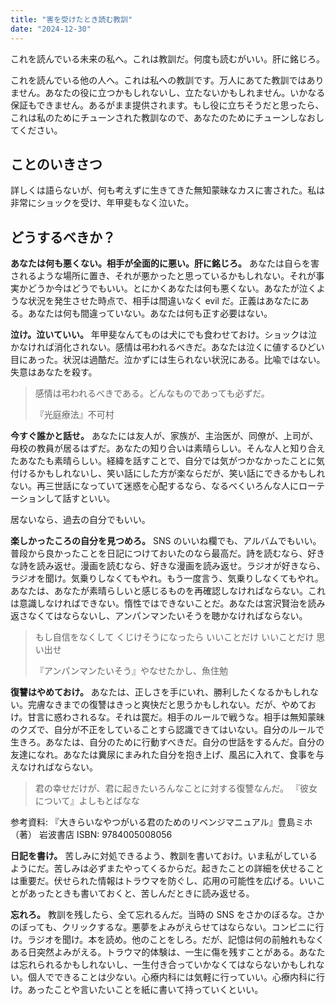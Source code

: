 ```yaml
---
title: "害を受けたとき読む教訓"
date: "2024-12-30"
---
```


これを読んでいる未来の私へ。これは教訓だ。何度も読むがいい。肝に銘じろ。

これを読んでいる他の人へ。これは私への教訓です。万人にあてた教訓ではありません。あなたの役に立つかもしれないし、立たないかもしれません。いかなる保証もできません。あるがまま提供されます。もし役に立ちそうだと思ったら、これは私のためにチューンされた教訓なので、あなたのためにチューンしなおしてください。

## ことのいきさつ

詳しくは語らないが、何も考えずに生きてきた無知蒙昧なカスに害された。私は非常にショックを受け、年甲斐もなく泣いた。

## どうするべきか？

**あなたは何も悪くない。相手が全面的に悪い。肝に銘じろ。** あなたは自らを害されるような場所に置き、それが悪かったと思っているかもしれない。それが事実かどうか今はどうでもいい。とにかくあなたは何も悪くない。あなたが泣くような状況を発生させた時点で、相手は間違いなく evil だ。正義はあなたにある。あなたは何も間違っていない。あなたは何も正す必要はない。

**泣け。泣いていい。** 年甲斐なんてものは犬にでも食わせておけ。ショックは泣かなければ消化されない。感情は弔われるべきだ。あなたは泣くに値するひどい目にあった。状況は過酷だ。泣かずには生られない状況にある。比喩ではない。失意はあなたを殺す。

> 感情は弔われるべきである。どんなものであっても必ずだ。
> 
> 『光庭療法』不可村

**今すぐ誰かと話せ。** あなたには友人が、家族が、主治医が、同僚が、上司が、母校の教員が居るはずだ。あなたの知り合いは素晴らしい。そんな人と知り合えたあなたも素晴らしい。経緯を話すことで、自分では気がつかなかったことに気付けるかもしれないし、笑い話にした方が楽ならだが、笑い話にできるかもしれない。再三世話になっていて迷惑を心配するなら、なるべくいろんな人にローテーションして話すといい。

居ないなら、過去の自分でもいい。

**楽しかったころの自分を見つめろ。** SNS のいいね欄でも、アルバムでもいい。普段から良かったことを日記につけておいたのなら最高だ。詩を読むなら、好きな詩を読み返せ。漫画を読むなら、好きな漫画を読み返せ。ラジオが好きなら、ラジオを聞け。気乗りしなくてもやれ。もう一度言う、気乗りしなくてもやれ。あなたは、あなたが素晴らしいと感じるものを再確認しなければならない。これは意識しなければできない。惰性ではできないことだ。あなたは宮沢賢治を読み返さなくてはならないし、アンパンマンたいそうを聴かなければならない。

> もし自信をなくして くじけそうになったら いいことだけ いいことだけ 思い出せ
> 
> 『アンパンマンたいそう』やなせたかし、魚住勉

**復讐はやめておけ。** あなたは、正しさを手にいれ、勝利したくなるかもしれない。完膚なきまでの復讐はきっと爽快だと思うかもしれない。だが、やめておけ。甘言に惑わされるな。それは罠だ。相手のルールで戦うな。相手は無知蒙昧のクズで、自分が不正をしていることすら認識できてはいない。自分のルールで生きろ。あなたは、自分のために行動すべきだ。自分の世話をするんだ。自分の友達になれ。あなたは糞尿にまみれた自分を抱き上げ、風呂に入れて、食事を与えなければならない。

> 君の幸せだけが、君に起きたいろんなことに対する復讐なんだ。
> 『彼女について』よしもとばなな

参考資料: 『大きらいなやつがいる君のためのリベンジマニュアル』豊島ミホ（著） 岩波書店 ISBN: 9784005008056

**日記を書け。** 苦しみに対処できるよう、教訓を書いておけ。いま私がしているようにだ。苦しみは必ずまたやってくるからだ。起きたことの詳細を伏せることは重要だ。伏せられた情報はトラウマを防ぐし、応用の可能性を広げる。いいことがあったときも書いておくと、苦しんだときに読み返せる。

**忘れろ。** 教訓を残したら、全て忘れるんだ。当時の SNS をさかのぼるな。さかのぼっても、クリックするな。悪夢をよみがえらせてはならない。コンビニに行け。ラジオを聞け。本を読め。他のことをしろ。だが、記憶は何の前触れもなくある日突然よみがえる。トラウマ的体験は、一生に傷を残すことがある。あなたは忘れられるかもしれないし、一生付き合っていかなくてはならないかもしれない。個人でできることは少ない。心療内科には気軽に行っていい。心療内科に行け。あったことや言いたいことを紙に書いて持っていくといい。
